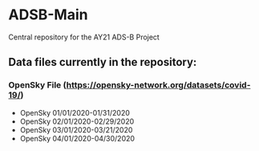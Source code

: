 # ADSB-Main
Central repository for the AY21 ADS-B Project

## Data files currently in the repository:
### OpenSky File (https://opensky-network.org/datasets/covid-19/)
- OpenSky 01/01/2020-01/31/2020
- OpenSky 02/01/2020-02/29/2020
- OpenSky 03/01/2020-03/21/2020
- OpenSky 04/01/2020-04/30/2020
